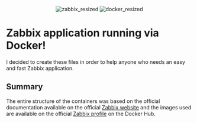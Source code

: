 <div align="center">
  
![zabbix_resized](https://user-images.githubusercontent.com/111438070/219988505-c2afa947-c9b3-49c8-ac6c-ee9abc09c707.png)
![docker_resized](https://user-images.githubusercontent.com/111438070/219988579-35fd451e-ca53-4095-aecb-5759d4c8bb1b.png)

</div>

# Zabbix application running via Docker!
I decided to create these files in order to help anyone who needs an easy and fast Zabbix application.
## Summary
The entire structure of the containers was based on the official documentation available on the official [Zabbix website](https://www.zabbix.com/container_images) and the images used are available on the official [Zabbix profile](https://hub.docker.com/u/zabbix) on the Docker Hub.
